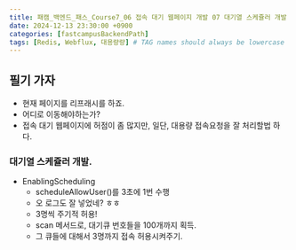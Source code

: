 ```yaml
---
title: 패캠_백엔드_패스_Course7_06 접속 대기 웹페이지 개발 07 대기열 스케쥴러 개발 필기
date: 2024-12-13 23:30:00 +0900
categories: [fastcampusBackendPath]
tags: [Redis, Webflux, 대용량량] # TAG names should always be lowercase
---
```


## 필기 가자
* 현재 페이지를 리프래시를 하죠.
* 어디로 이동해야하는가?
* 접속 대기 웹페이지에 허점이 좀 많지만, 일단, 대용량 접속요청을 잘 처리할법 하다.

### 대기열 스케쥴러 개발.
* EnablingScheduling
  * scheduleAllowUser()를 3초에 1번 수행
  * 오 로그도 잘 넣었네? ㅎㅎ
  * 3명씩 주기적 허용!
  * scan 메서드로, 대기큐 번호들을 100개까지 획득.
  * 그 큐들에 대해서 3명까지 접속 허용시켜주기.
